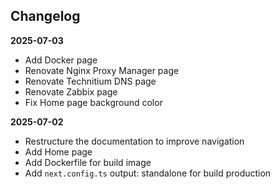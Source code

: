 ## Changelog

**2025-07-03**

- Add Docker page
- Renovate Nginx Proxy Manager page
- Renovate Technitium DNS page
- Renovate Zabbix page
- Fix Home page background color

**2025-07-02**

- Restructure the documentation to improve navigation
- Add Home page
- Add Dockerfile for build image
- Add `next.config.ts` output: standalone for build production
